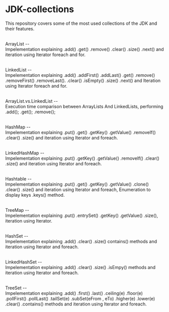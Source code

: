 # JDK-collections
This repository covers some of the most used collections of the JDK and their features.

<br />ArrayList -- <br />
Impelementation explaining .add() .get() .remove() .clear() .size() .next() and iteration using Iterator foreach and for.

<br />LinkedList -- <br />
Impelementation explaining .add() .addFirst() .addLast() .get() .remove() .removeFirst() .removeLast(). .clear() .isEmpty() .size() .next() and Iteration using Iterator foreach and for.

<br />ArrayList.vs.LinkedList -- <br />
Execution time comparison between ArrayLists And LinkedLists, performing .add(); .get(); .remove();

<br />HashMap -- <br />
Impelementation explaining .put() .get() .getKey() .getValue() .removeIf() .clear() .size() and iteration using Iterator and foreach. 

<br />LinkedHashMap -- <br />
Impelementation explaining .put() .getKey() .getValue() .removeIf() .clear() .size() and iteration using Iterator and foreach. 

<br />Hashtable -- <br />
Impelementation explaining .put() .get() .getKey() .getValue() .clone() .clear() .size() and iteration using Iterator and foreach, Enumeration to display keys .keys() method. 

<br />TreeMap -- <br />
Impelementation explaining .put() .entrySet() .getKey() .getValue() .size(), iteration using Iterator.

<br />HashSet -- <br />
Impelementation explaining .add() .clear() .size() contains() methods and iteration using Iterator and foreach.

<br />LinkedHashSet -- <br />
Impelementation explaining .add() .clear() .size() .isEmpy() methods and iteration using Iterator and foreach.

<br />TreeSet -- <br />
Impelementation explaining .add() .first() .last() .ceiling(e) .floor(e) .pollFirst() .pollLast() .tailSet(e) .subSet(eFrom , eTo) .higher(e) .lower(e) .clear() .contains() methods and iteration using Iterator and foreach.
